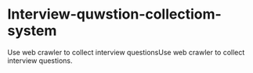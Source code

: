 # Interview-quwstion-collectiom-system
Use web crawler to collect interview questionsUse web crawler to collect interview questions.
